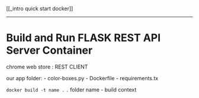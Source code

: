 [[_intro quick start docker]]



---
# Build and Run FLASK REST API Server Container

chrome web store : REST CLIENT

our app folder:
	- color-boxes.py
	- Dockerfile
	- requirements.tx

`docker build -t name .`
`.` folder name - build context




